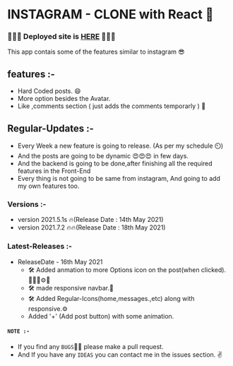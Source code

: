 # INSTAGRAM - CLONE with React 🥳

### 🎉🎉🎉 Deployed site is <a href="https://saisumanthkumar.github.io/instagram-clone/">HERE</a> 🎉🎉🎉

This app contais some of the features similar to instagram 😎

## features :- 

 - Hard Coded posts. 😄
 - More option besides the Avatar.
 - Like ,comments section ( just adds the comments temporarly ) 💌

## Regular-Updates :-  
 - Every Week a new feature is going to release. (As per my schedule ⏲️)
 - And the posts are going to be dynamic 😍😍😍 in few days.
 - And the backend is going to be done,after finishing all the required features in the Front-End
 - Every thing is not going to be same from instagram, And going to add my own features too.

### Versions :- 
 - version 2021.5.1s 🔥(Release Date : 14th May 2021) 
 - version 2021.7.2 🔥🔥(Release Date : 18th May 2021)

### Latest-Releases :-
  - ReleaseDate - 16th May 2021
     - 🛠 Added anmation to more Options icon on the post(when clicked).👨‍🔧🔧⚙️🚀
     - 🛠 made responsive navbar.🔧
     - 🛠 Added Regular-Icons(home,messages.,etc) along with responsive.⚙️
     - Added '+' (Add post button) with some animation.

#### ```NOTE :-```
 - If you find any `BUGS`🐛🐛 please make a pull request.
 - And If you have any `IDEAS` you can contact me in the issues section. ✌️


 
